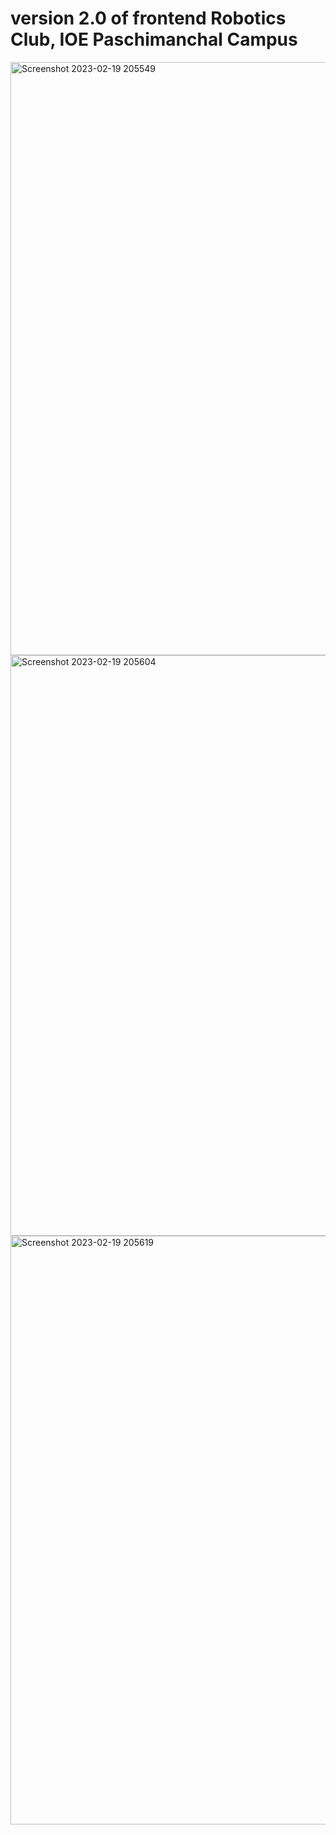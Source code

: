# version 2.0 of frontend Robotics Club, IOE Paschimanchal Campus
<img width="949" alt="Screenshot 2023-02-19 205549" src="https://user-images.githubusercontent.com/43769682/219956827-073516e0-2559-4b33-930f-a51969eebcf6.png">
<img width="929" alt="Screenshot 2023-02-19 205604" src="https://user-images.githubusercontent.com/43769682/219956833-a47b4d73-1a8d-4202-8288-b40e61798e04.png">
<img width="942" alt="Screenshot 2023-02-19 205619" src="https://user-images.githubusercontent.com/43769682/219956837-c4ee4489-acbe-4004-befc-972fa7ea7f37.png">
 